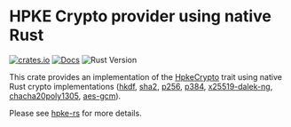 # HPKE Crypto provider using native Rust

[![crates.io][crate-badge]][crate-link]
[![Docs][docs-badge]][docs-link]
![Rust Version][rustc-image]

This crate provides an implementation of the [HpkeCrypto] trait using native Rust crypto implementations
([hkdf], [sha2], [p256], [p384], [x25519-dalek-ng], [chacha20poly1305], [aes-gcm]).

Please see [hpke-rs] for more details.

[hkdf]: https://docs.rs/hkdf/
[sha2]: https://docs.rs/sha2
[p256]: https://docs.rs/p256
[p384]: https://docs.rs/p384
[x25519-dalek-ng]: https://docs.rs/x25519-dalek-ng
[chacha20poly1305]: https://docs.rs/chacha20poly1305
[aes-gcm]: https://docs.rs/aes-gcm
[hpkecrypto]: https://github.com/franziskuskiefer/hpke-rs/tree/main/traits
[rustc-image]: https://img.shields.io/badge/rustc-1.56+-blue.svg?style=for-the-badge
[docs-badge]: https://img.shields.io/badge/docs-rs-blue.svg?style=for-the-badge
[docs-link]: https://docs.rs/hpke-rs-rust-crypto
[crate-badge]: https://img.shields.io/crates/v/hpke-rs-rust-crypto.svg?style=for-the-badge
[crate-link]: https://crates.io/crates/hpke-rs-rust-crypto
[hpke-rs]: https://github.com/franziskuskiefer/hpke-rs
